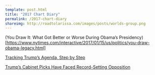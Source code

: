 ```yaml
---
template: post.html
title: "2017 Chart Diary"
permalink: /2017-chart-diary
shareimg: http://roadtolarissa.com/images/posts/worlds-group.png
---
```



(You Draw It: What Got Better or Worse During Obama’s Presidency)[https://www.nytimes.com/interactive/2017/01/15/us/politics/you-draw-obama-legacy.html]


[Tracking Trump’s Agenda, Step by Step](https://www.nytimes.com/interactive/2017/us/politics/trump-agenda-tracker.html)


[Trump’s Cabinet Picks Have Faced Record-Setting Opposition](https://www.nytimes.com/interactive/2017/02/09/us/politics/trump-cabinet-opposition.html?rref=collection%2Fbyline%2Fadam-pearce&_r=0)

